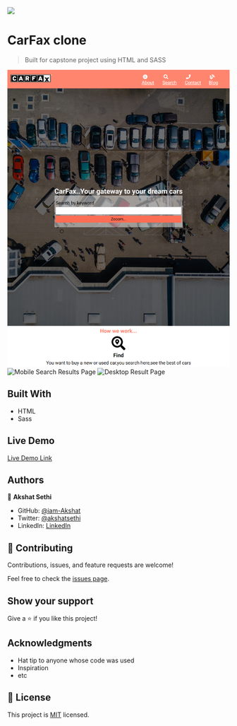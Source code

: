 ![](https://img.shields.io/badge/Microverse-blueviolet)

# CarFax clone

> Built for capstone project using HTML and SASS

![iPad main Page](./app_ss/localhost_5500_src_index.html-iPad.png)
![Mobile Search Results Page](./app_ss/mobile-search-results.png)
![Desktop Result Page](./app_ss/localhost_5500_src_details_chevrolet-silverado.html-iPadPro)


## Built With

- HTML
- Sass
## Live Demo

[Live Demo Link](https://livedemo.com)

## Authors

👤 **Akshat Sethi**

- GitHub: [@iam-Akshat](https://github.com/iam-Akshat)
- Twitter: [@akshatsethi](https://twitter.com/akshatsethi)
- LinkedIn: [LinkedIn](https://www.linkedin.com/in/akshat-sethi-786737ba/)


## 🤝 Contributing

Contributions, issues, and feature requests are welcome!

Feel free to check the [issues page](issues/).

## Show your support

Give a ⭐️ if you like this project!

## Acknowledgments

- Hat tip to anyone whose code was used
- Inspiration
- etc

## 📝 License

This project is [MIT](lic.url) licensed.